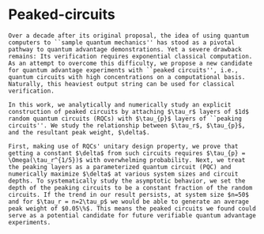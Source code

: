 # Peaked-circuits
    Over a decade after its original proposal, the idea of using quantum computers to ``sample quantum mechanics'' has stood as a pivotal pathway to quantum advantage demonstrations. Yet a severe drawback remains: Its verification requires exponential classical computation. As an attempt to overcome this difficulty, we propose a new candidate for quantum advantage experiments with ``peaked circuits'', i.e., quantum circuits with high concentrations on a computational basis. Naturally, this heaviest output string can be used for classical verification. 
    
    In this work, we analytically and numerically study an explicit construction of peaked circuits by attaching $\tau_r$ layers of $1d$ random quantum circuits (RQCs) with $\tau_{p}$ layers of ``peaking circuits''. We study the relationship between $\tau_r$, $\tau_{p}$, and the resultant peak weight, $\delta$.
    
    First, making use of RQCs' unitary design property, we prove that getting a constant $\delta$ from such circuits requires $\tau_{p} = \Omega(\tau_r^{1/5})$ with overwhelming probability. Next, we treat the peaking layers as a parameterized quantum circuit (PQC) and numerically maximize $\delta$ at various system sizes and circuit depths. To systematically study the asymptotic behavior, we set the depth of the peaking circuits to be a constant fraction of the random circuits. If the trend in our result persists, at system size $n=50$ and for $\tau_r = n=2\tau_p$ we would be able to generate an average peak weight of $0.05\%$. This means the peaked circuits we found could serve as a potential candidate for future verifiable quantum advantage experiments.

